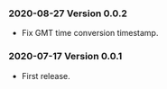 ### 2020-08-27 Version 0.0.2

* Fix GMT time conversion timestamp.

### 2020-07-17 Version 0.0.1

* First release.

